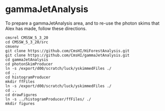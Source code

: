 gammaJetAnalysis
================

To prepare a gammaJetAnalysis area, and to re-use the photon skims that Alex has made, follow these directions.

```Shell
cmsrel CMSSW_5_3_20
cd CMSSW_5_3_20/src
cmsenv
git clone https://github.com/CmsHI/HiForestAnalysis.git
git clone https://github.com/CmsHI/gammaJetAnalysis.git
cd gammaJetAnalysis
cd photonSkimProducer
ln -s /export/d00/scratch/luck/yskimmedFiles ./
cd ..
cd histogramProducer
mkdir ffFiles
ln -s /export/d00/scratch/luck/yskimmedFiles ./
cd ..
cd drawFigures
ln -s ../histogramProducer/ffFiles/ ./
mkdir figures
```